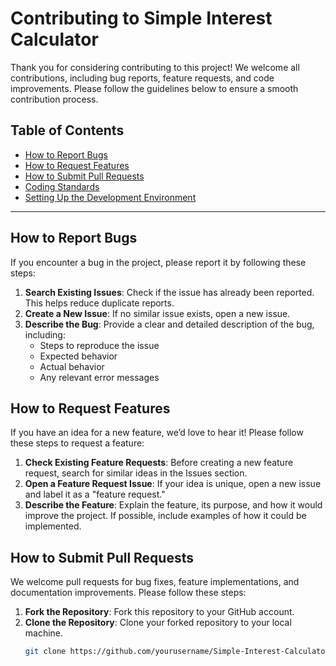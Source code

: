 # Contributing to Simple Interest Calculator

Thank you for considering contributing to this project! We welcome all contributions, including bug reports, feature requests, and code improvements. Please follow the guidelines below to ensure a smooth contribution process.

## Table of Contents

- [How to Report Bugs](#how-to-report-bugs)
- [How to Request Features](#how-to-request-features)
- [How to Submit Pull Requests](#how-to-submit-pull-requests)
- [Coding Standards](#coding-standards)
- [Setting Up the Development Environment](#setting-up-the-development-environment)

---

## How to Report Bugs

If you encounter a bug in the project, please report it by following these steps:

1. **Search Existing Issues**: Check if the issue has already been reported. This helps reduce duplicate reports.
2. **Create a New Issue**: If no similar issue exists, open a new issue.
3. **Describe the Bug**: Provide a clear and detailed description of the bug, including:
   - Steps to reproduce the issue
   - Expected behavior
   - Actual behavior
   - Any relevant error messages

## How to Request Features

If you have an idea for a new feature, we’d love to hear it! Please follow these steps to request a feature:

1. **Check Existing Feature Requests**: Before creating a new feature request, search for similar ideas in the Issues section.
2. **Open a Feature Request Issue**: If your idea is unique, open a new issue and label it as a "feature request."
3. **Describe the Feature**: Explain the feature, its purpose, and how it would improve the project. If possible, include examples of how it could be implemented.

## How to Submit Pull Requests

We welcome pull requests for bug fixes, feature implementations, and documentation improvements. Please follow these steps:

1. **Fork the Repository**: Fork this repository to your GitHub account.
2. **Clone the Repository**: Clone your forked repository to your local machine.
   ```bash
   git clone https://github.com/yourusername/Simple-Interest-Calculator.git
